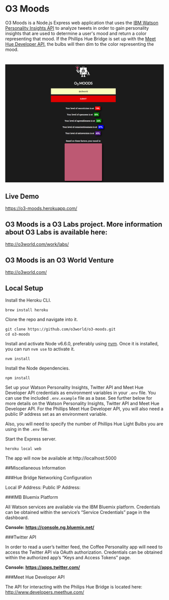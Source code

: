 # O3 Moods

O3 Moods is a Node.js Express web application that uses the [IBM Watson Personality Insights API](https://www.ibm.com/watson/developercloud/personality-insights.html) to analyze tweets in order to gain personality insights that are used to determine a user's mood and return a color representing that mood. If the Phillips Hue Bridge is set up with the [Meet Hue Developer API](http://www.developers.meethue.com/), the bulbs will then dim to the color representing the mood.

#
![screenshot of project main page](/public/images/demo-screenshot.jpg)

## Live Demo

https://o3-moods.herokuapp.com/

## O3 Moods is a O3 Labs project. More information about O3 Labs is available here:

http://o3world.com/work/labs/

## O3 Moods is an O3 World Venture

http://o3world.com/

## Local Setup

Install the Heroku CLI.

```
brew install heroku
```

Clone the repo and navigate into it.

```
git clone https://github.com/o3world/o3-moods.git
cd o3-moods
```

Install and activate Node v6.6.0, preferably using [nvm](https://github.com/creationix/nvm). Once it is installed, you can run `nvm use` to activate it.

```
nvm install
```

Install the Node dependencies.

```
npm install
```

Set up your Watson Personality Insights, Twitter API and Meet Hue Developer API credentials as environment variables in your `.env` file. You can use the included `.env.example` file as a base. See further below for more details on the Watson Personality Insights, Twitter API and Meet Hue Developer API. For the Phillips Meet Hue Developer API, you will also need a public IP address set as an environment variable.

Also, you will need to specify the number of Phillips Hue Light Bulbs you are using in the `.env` file.

Start the Express server.

```
heroku local web
```

The app will now be available at http://localhost:5000

##Miscellaneous Information

###Hue Bridge Networking Configuration

Local IP Address: <Local IP Address>
Public IP Address: <Public IP Address>

###IMB Bluemix Platform

All Watson services are available via the IBM Bluemix platform. Credentials can be obtained within the service’s “Service Credentials” page in the dashboard.

**Console: https://console.ng.bluemix.net/**

###Twitter API

In order to read a user’s twitter feed, the Coffee Personality app will need to access the Twitter API via OAuth authorization. Credentials can be obtained within the authorized app’s “Keys and Access Tokens” page.

**Console: https://apps.twitter.com/**

###Meet Hue Developer API

The API for interacting with the Philips Hue Bridge is located here:
http://www.developers.meethue.com/
